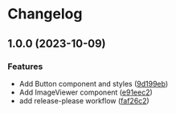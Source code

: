 # Changelog

## 1.0.0 (2023-10-09)


### Features

* Add Button component and styles ([9d199eb](https://www.github.com/xelact/StickerSmash/commit/9d199eb70c06a7f71dd49aaaab28ac9cd625bf6c))
* Add ImageViewer component ([e91eec2](https://www.github.com/xelact/StickerSmash/commit/e91eec29c426b72f38f78763338d2405296e918e))
* add release-please workflow ([faf26c2](https://www.github.com/xelact/StickerSmash/commit/faf26c2077fcd10f88ccbcc69c28113dc036f67b))

